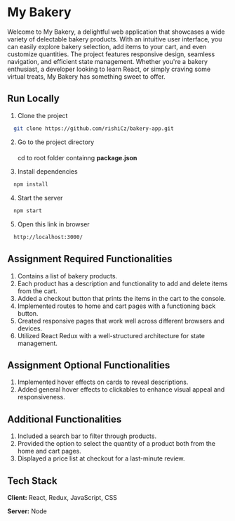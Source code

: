 # My Bakery

Welcome to My Bakery, a delightful web application that showcases a wide variety of delectable bakery products. With an intuitive user interface, you can easily explore bakery selection, add items to your cart, and even customize quantities. The project features responsive design, seamless navigation, and efficient state management. Whether you're a bakery enthusiast, a developer looking to learn React, or simply craving some virtual treats, My Bakery has something sweet to offer.
## Run Locally

1. Clone the project

```bash
  git clone https://github.com/rishiCz/bakery-app.git
```

2. Go to the project directory
####
  &nbsp;&nbsp;&nbsp;&nbsp;&nbsp;&nbsp;cd to root folder containng **package.json**

3. Install dependencies

```bash
  npm install
```

4. Start the server

```bash
  npm start
```

5. Open this link in browser

```bash
  http://localhost:3000/
```

## Assignment Required Functionalities
1. Contains a list of bakery products.
2. Each product has a description and functionality to add and delete items from the cart.
3. Added a checkout button that prints the items in the cart to the console.
4. Implemented routes to home and cart pages with a functioning back button.
5. Created responsive pages that work well across different browsers and devices.
6. Utilized React Redux with a well-structured architecture for state management.

## Assignment Optional Functionalities
1. Implemented hover effects on cards to reveal descriptions.
2. Added general hover effects to clickables to enhance visual appeal and responsiveness.

## Additional Functionalities
1. Included a search bar to filter through products.
2. Provided the option to select the quantity of a product both from the home and cart pages.
3. Displayed a price list at checkout for a last-minute review.
## Tech Stack

**Client:** React, Redux, JavaScript, CSS

**Server:** Node
